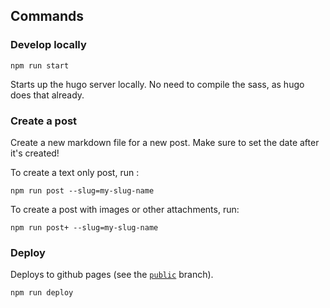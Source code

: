 ## Commands

### Develop locally

```
npm run start
```

Starts up the hugo server locally. No need to compile the sass, as hugo does that already.

### Create a post

Create a new markdown file for a new post. Make sure to set the date after it's created!

To create a text only post, run :
```
npm run post --slug=my-slug-name
```

To create a post with images or other attachments, run:
```
npm run post+ --slug=my-slug-name
```

### Deploy

Deploys to github pages (see the [`public`](https://github.com/armerpaul/mydadsblog/tree/public) branch).

```
npm run deploy
```